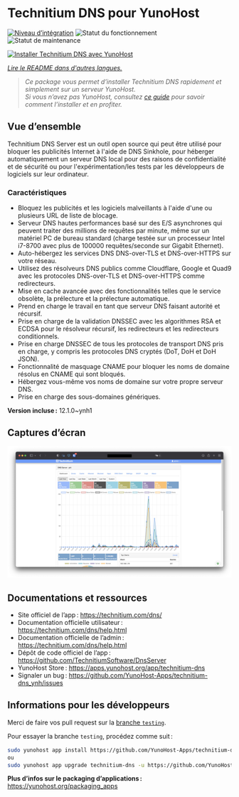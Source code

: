 <!--
Nota bene : ce README est automatiquement généré par <https://github.com/YunoHost/apps/tree/master/tools/readme_generator>
Il NE doit PAS être modifié à la main.
-->

# Technitium DNS pour YunoHost

[![Niveau d’intégration](https://dash.yunohost.org/integration/technitium-dns.svg)](https://dash.yunohost.org/appci/app/technitium-dns) ![Statut du fonctionnement](https://ci-apps.yunohost.org/ci/badges/technitium-dns.status.svg) ![Statut de maintenance](https://ci-apps.yunohost.org/ci/badges/technitium-dns.maintain.svg)

[![Installer Technitium DNS avec YunoHost](https://install-app.yunohost.org/install-with-yunohost.svg)](https://install-app.yunohost.org/?app=technitium-dns)

*[Lire le README dans d'autres langues.](./ALL_README.md)*

> *Ce package vous permet d’installer Technitium DNS rapidement et simplement sur un serveur YunoHost.*  
> *Si vous n’avez pas YunoHost, consultez [ce guide](https://yunohost.org/install) pour savoir comment l’installer et en profiter.*

## Vue d’ensemble

Technitium DNS Server est un outil open source qui peut être utilisé pour bloquer les publicités Internet à l'aide de DNS Sinkhole, pour héberger automatiquement un serveur DNS local pour des raisons de confidentialité et de sécurité ou pour l'expérimentation/les tests par les développeurs de logiciels sur leur ordinateur.

### Caractéristiques

- Bloquez les publicités et les logiciels malveillants à l'aide d'une ou plusieurs URL de liste de blocage.
- Serveur DNS hautes performances basé sur des E/S asynchrones qui peuvent traiter des millions de requêtes par minute, même sur un matériel PC de bureau standard (charge testée sur un processeur Intel i7-8700 avec plus de 100000 requêtes/seconde sur Gigabit Ethernet).
- Auto-hébergez les services DNS DNS-over-TLS et DNS-over-HTTPS sur votre réseau.
- Utilisez des résolveurs DNS publics comme Cloudflare, Google et Quad9 avec les protocoles DNS-over-TLS et DNS-over-HTTPS comme redirecteurs.
- Mise en cache avancée avec des fonctionnalités telles que le service obsolète, la prélecture et la prélecture automatique.
- Prend en charge le travail en tant que serveur DNS faisant autorité et récursif.
- Prise en charge de la validation DNSSEC avec les algorithmes RSA et ECDSA pour le résolveur récursif, les redirecteurs et les redirecteurs conditionnels.
- Prise en charge DNSSEC de tous les protocoles de transport DNS pris en charge, y compris les protocoles DNS cryptés (DoT, DoH et DoH JSON).
- Fonctionnalité de masquage CNAME pour bloquer les noms de domaine résolus en CNAME qui sont bloqués.
- Hébergez vous-même vos noms de domaine sur votre propre serveur DNS.
- Prise en charge des sous-domaines génériques.

**Version incluse :** 12.1.0~ynh1

## Captures d’écran

![Capture d’écran de Technitium DNS](./doc/screenshots/screenshot.png)

## Documentations et ressources

- Site officiel de l’app : <https://technitium.com/dns/>
- Documentation officielle utilisateur : <https://technitium.com/dns/help.html>
- Documentation officielle de l’admin : <https://technitium.com/dns/help.html>
- Dépôt de code officiel de l’app : <https://github.com/TechnitiumSoftware/DnsServer>
- YunoHost Store : <https://apps.yunohost.org/app/technitium-dns>
- Signaler un bug : <https://github.com/YunoHost-Apps/technitium-dns_ynh/issues>

## Informations pour les développeurs

Merci de faire vos pull request sur la [branche `testing`](https://github.com/YunoHost-Apps/technitium-dns_ynh/tree/testing).

Pour essayer la branche `testing`, procédez comme suit :

```bash
sudo yunohost app install https://github.com/YunoHost-Apps/technitium-dns_ynh/tree/testing --debug
ou
sudo yunohost app upgrade technitium-dns -u https://github.com/YunoHost-Apps/technitium-dns_ynh/tree/testing --debug
```

**Plus d’infos sur le packaging d’applications :** <https://yunohost.org/packaging_apps>

